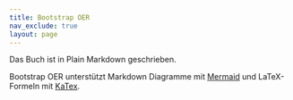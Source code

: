 ```yaml
---
title: Bootstrap OER
nav_exclude: true
layout: page
---
```


Das Buch ist in Plain Markdown geschrieben. 

Bootstrap OER unterstützt Markdown Diagramme mit [Mermaid](https://mermaid.js.org/) und LaTeX-Formeln mit [KaTex](https://katex.org/).
